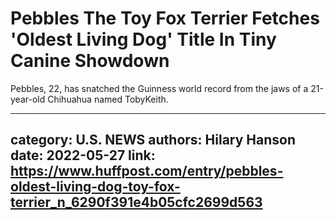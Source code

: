 # Pebbles The Toy Fox Terrier Fetches 'Oldest Living Dog' Title In Tiny Canine Showdown

Pebbles, 22, has snatched the Guinness world record from the jaws of a 21-year-old Chihuahua named TobyKeith.

---
category: U.S. NEWS
authors: Hilary Hanson
date: 2022-05-27
link: https://www.huffpost.com/entry/pebbles-oldest-living-dog-toy-fox-terrier_n_6290f391e4b05cfc2699d563
---
